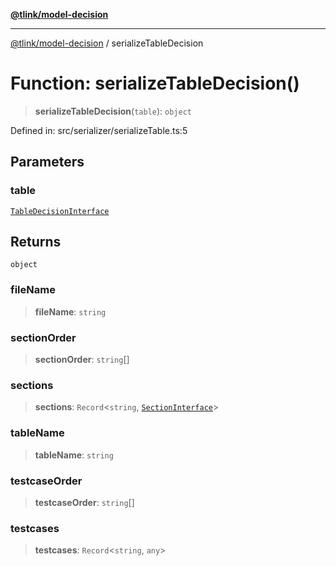 [**@tlink/model-decision**](../README.md)

***

[@tlink/model-decision](../globals.md) / serializeTableDecision

# Function: serializeTableDecision()

> **serializeTableDecision**(`table`): `object`

Defined in: src/serializer/serializeTable.ts:5

## Parameters

### table

[`TableDecisionInterface`](../interfaces/TableDecisionInterface.md)

## Returns

`object`

### fileName

> **fileName**: `string`

### sectionOrder

> **sectionOrder**: `string`[]

### sections

> **sections**: `Record`\<`string`, [`SectionInterface`](../interfaces/SectionInterface.md)\>

### tableName

> **tableName**: `string`

### testcaseOrder

> **testcaseOrder**: `string`[]

### testcases

> **testcases**: `Record`\<`string`, `any`\>

